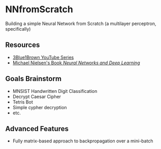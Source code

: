 # NNfromScratch
Building a simple Neural Network from Scratch (a multilayer perceptron, specifically)

## Resources
- [3Blue1Brown YouTube Series](https://www.youtube.com/playlist?list=PLZHQObOWTQDNU6R1_67000Dx_ZCJB-3pi)
- [Michael Nielsen's Book *Neural Networks and Deep Learning*](http://neuralnetworksanddeeplearning.com/)

## Goals Brainstorm
- MNSIST Handwritten Digit Classification
- Decrypt Caesar Cipher
- Tetris Bot
- Simple cypher decryption
- etc.

## Advanced Features
- Fully matrix-based approach to backpropagation over a mini-batch
